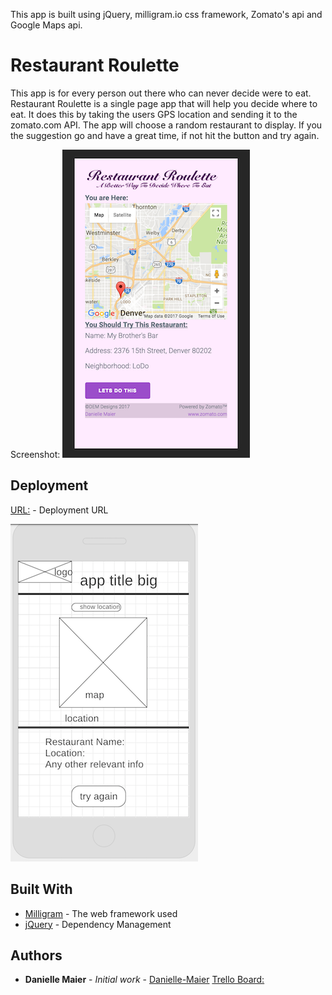 This app is built using jQuery, milligram.io css framework, Zomato's api and
Google Maps api.

# Restaurant Roulette

This app is for every person out there who can never decide were to eat.
Restaurant Roulette is a single page app that will help you decide where to eat.
It does this by taking the users GPS location and sending it to the zomato.com
API. The app will choose a random restaurant to display. If you the suggestion
go and have a great time, if not hit the button and try again.

Screenshot:
![image](./assets/rr-screen.png)


## Deployment

[URL:](https://restaurant-roulette-30fc6.firebaseapp.com/) - Deployment URL


![Image](./assets/fd-wireframe.png)


## Built With

* [Milligram](http://milligram.io/) - The web framework used
* [jQuery](https://jquery.com/) - Dependency Management

## Authors

* **Danielle Maier** - *Initial work* - [Danielle-Maier](https://github.com/danielle-maier)
[Trello Board:](https://trello.com/b/m6FEISoz/restaurant-roulette)
